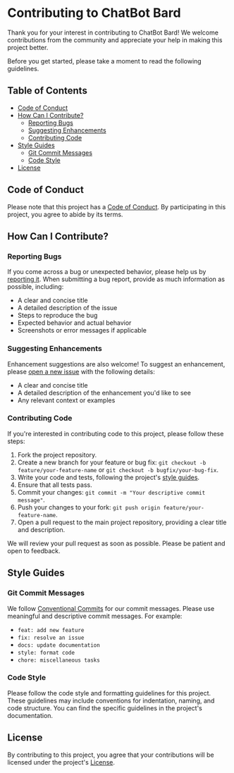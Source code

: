 # Contributing to ChatBot Bard

Thank you for your interest in contributing to ChatBot Bard! We welcome contributions from the community and appreciate your help in making this project better.

Before you get started, please take a moment to read the following guidelines.

## Table of Contents

- [Code of Conduct](#code-of-conduct)
- [How Can I Contribute?](#how-can-i-contribute)
  - [Reporting Bugs](#reporting-bugs)
  - [Suggesting Enhancements](#suggesting-enhancements)
  - [Contributing Code](#contributing-code)
- [Style Guides](#style-guides)
  - [Git Commit Messages](#git-commit-messages)
  - [Code Style](#code-style)
- [License](#license)

## Code of Conduct

Please note that this project has a [Code of Conduct](CODE_OF_CONDUCT.md). By participating in this project, you agree to abide by its terms.

## How Can I Contribute?

### Reporting Bugs

If you come across a bug or unexpected behavior, please help us by [reporting it](../../issues/new?template=bug_report.md). When submitting a bug report, provide as much information as possible, including:

- A clear and concise title
- A detailed description of the issue
- Steps to reproduce the bug
- Expected behavior and actual behavior
- Screenshots or error messages if applicable

### Suggesting Enhancements

Enhancement suggestions are also welcome! To suggest an enhancement, please [open a new issue](../../issues/new?template=feature_request.md) with the following details:

- A clear and concise title
- A detailed description of the enhancement you'd like to see
- Any relevant context or examples

### Contributing Code

If you're interested in contributing code to this project, please follow these steps:

1. Fork the project repository.
2. Create a new branch for your feature or bug fix: `git checkout -b feature/your-feature-name` or `git checkout -b bugfix/your-bug-fix`.
3. Write your code and tests, following the project's [style guides](#style-guides).
4. Ensure that all tests pass.
5. Commit your changes: `git commit -m "Your descriptive commit message"`.
6. Push your changes to your fork: `git push origin feature/your-feature-name`.
7. Open a pull request to the main project repository, providing a clear title and description.

We will review your pull request as soon as possible. Please be patient and open to feedback.

## Style Guides

### Git Commit Messages

We follow [Conventional Commits](https://www.conventionalcommits.org/) for our commit messages. Please use meaningful and descriptive commit messages. For example:

- `feat: add new feature`
- `fix: resolve an issue`
- `docs: update documentation`
- `style: format code`
- `chore: miscellaneous tasks`

### Code Style

Please follow the code style and formatting guidelines for this project. These guidelines may include conventions for indentation, naming, and code structure. You can find the specific guidelines in the project's documentation.

## License

By contributing to this project, you agree that your contributions will be licensed under the project's [License](LICENSE).
